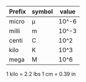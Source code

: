 | Prefix | symbol | value |
| ---- | ---- |----|
| micro | μ | 10^-6 |
| milli | m | 10^-3 |
| centi | C | 10^2 |
| kilo | K | 10^3 |
| mega | M | 10^6 |

1 kilo = 2.2 lbs
1 cm = 0.39 in